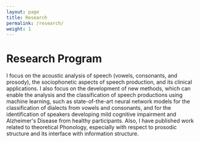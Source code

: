 ```yaml
---
layout: page
title: Research
permalink: /research/
weight: 1
---
```

# Research Program
I focus  on the acoustic  analysis of speech (vowels,  consonants, and
prosody),  the sociophonetic  aspects  of speech  production, and  its
clinical  applications.   I  also  focus on  the  development  of  new
methods,  which can  enable  the analysis  and  the classification  of
speech productions  using machine  learning, such  as state-of-the-art
neural network models  for the classification of  dialects from vowels
and consonants, and for the identification of speakers developing mild
cognitive   impairment   and    Alzheimer's   Disease   from   healthy
participants.   Also, I  have  published work  related to  theoretical
Phonology,  especially  with respect  to  prosodic  structure and  its
interface with information structure.
